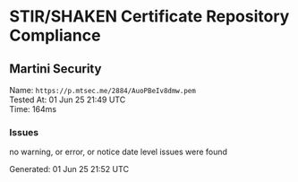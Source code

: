# STIR/SHAKEN Certificate Repository Compliance

## Martini Security

Name: `https://p.mtsec.me/2884/AuoPBeIv8dmw.pem`\
Tested At: 01 Jun 25 21:49 UTC\
Time: 164ms

### Issues

no warning, or error, or notice date level issues were found

Generated: 01 Jun 25 21:52 UTC